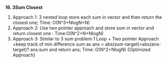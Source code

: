 **16. 3Sum Closest**
1. Approach 1: 3 nested loop store each sum in vector and then return the closest one; Time: O(N^3+NlogN+N)
2. Approach 2: Use two pointer approach and store sum in vector and return closest one : Time:O(N^2+N+NlogN)
3. Approach 3: Similar to 3 sum problem 1 Loop + Two pointer Approach +keep track of min difference sum as ans = abs(sum-target)>abs(ans-target)? ans:sum and return ans; Time: O(N^2+NlogN) {Optimized Approach}